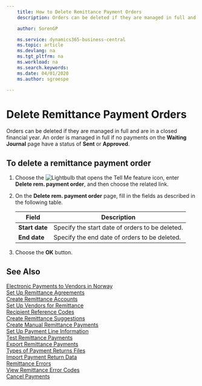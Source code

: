 ```yaml
---
    title: How to Delete Remittance Payment Orders
    description: Orders can be deleted if they are managed in full and are in a closed financial year. An order is managed in full if no payments on the Waiting Journal page have a status of Sent or Approved.

    author: SorenGP

    ms.service: dynamics365-business-central
    ms.topic: article
    ms.devlang: na
    ms.tgt_pltfrm: na
    ms.workload: na
    ms.search.keywords:
    ms.date: 04/01/2020
    ms.author: sgroespe

---
```

# Delete Remittance Payment Orders
Orders can be deleted if they are managed in full and are in a closed financial year. An order is managed in full if no payments on the **Waiting Journal** page have a status of **Sent** or **Approved**.  

## To delete a remittance payment order  

1.  Choose the ![Lightbulb that opens the Tell Me feature](../../media/ui-search/search_small.png "Tell me what you want to do") icon, enter **Delete rem. payment order**, and then choose the related link.  
2.  On the **Delete rem. payment order** page, fill in the fields as described in the following table.  

    |Field|Description|  
    |---------------------------------|---------------------------------------|  
    |**Start date**|Specify the start date of orders to be deleted.|  
    |**End date**|Specify the end date of orders to be deleted.|  

3.  Choose the **OK** button.  

## See Also  
 [Electronic Payments to Vendors in Norway](electronic-payments-to-vendors-in-norway.md)   
 [Set Up Remittance Agreements](how-to-set-up-remittance-agreements.md)   
 [Create Remittance Accounts](how-to-create-remittance-accounts.md)   
 [Set Up Vendors for Remittance](how-to-set-up-vendors-for-remittance.md)   
 [Recipient Reference Codes](recipient-reference-codes.md)   
 [Create Remittance Suggestions](how-to-create-remittance-suggestions.md)   
 [Create Manual Remittance Payments](how-to-create-manual-remittance-payments.md)   
 [Set Up Payment Line Information](how-to-set-up-payment-line-information.md)   
 [Test Remittance Payments](how-to-test-remittance-payments.md)   
 [Export Remittance Payments](how-to-export-remittance-payments.md)   
 [Types of Payment Returns Files](types-of-payment-returns-files.md)   
 [Import Payment Return Data](how-to-import-payment-return-data.md)   
 [Remittance Errors](remittance-errors.md)   
 [View Remittance Error Codes](how-to-view-remittance-error-codes.md)   
 [Cancel Payments](how-to-cancel-payments.md)
